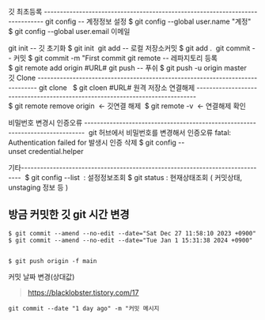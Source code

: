 깃 최초등록 ------------------------------------------------------------------------------
git config -- 계정정보 설정
$ git config --global user.name "계정" 
$ git config --global user.email 이메일

git init -- 깃 초기화
$ git init  git add -- 로컬 저장소커밋
$ git add .  git commit -- 커밋
$ git commit -m "First commit git remote -- 레파지토리 등록 
$ git remote add origin #URL# git push -- 푸쉬
$ git push -u origin master 깃 Clone ------------------------------------------------------------------------------ git clone  
$ git cloen #URL#
원격 저장소 연결해제 ------------------------------------------------------------------------------ 
$ git remote remove origin  <- 깃연결 해제 
$ git remote -v  <- 연결해제 확인

비밀번호 변경시 인증오류
------------------------------------------------------------------------------ 
git 허브에서 비밀번호를 변경해서 인증오류 fatal: Authentication failed for 발생시
인증 삭제
$ git config --unset credential.helper

기타------------------------------------------------------------------------------ 
$ git config --list  : 설정정보조회
$ git status : 현재상태조회 ( 커밋상태, unstaging 정보 등 )

## 방금 커밋한 깃 git 시간 변경

```
$ git commit --amend --no-edit --date="Sat Dec 27 11:58:10 2023 +0900"
$ git commit --amend --no-edit --date="Tue Jan 1 15:31:38 2024 +0900"


$ git push origin -f main
```

커밋 날짜 변경(상대값)

> https://blacklobster.tistory.com/17

```
git commit --date "1 day ago" -m "커밋 메시지
```
